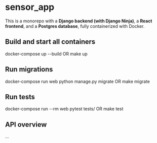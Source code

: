 # sensor_app

This is a monorepo with a **Django backend (with Django Ninja)**, a **React frontend**, and a **Postgres database**, fully containerized with Docker.

## Build and start all containers

docker-compose up --build
OR
make up

## Run migrations

docker-compose run web python manage.py migrate
OR
make migrate

## Run tests

docker-compose run --rm web pytest tests/
OR
make test

## API overview

...